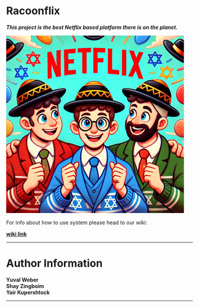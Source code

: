# Racoonflix
***This project is the best Netflix based platform there is on the planet.***

![alt text](./backend/images/logo.png)

For info about how to use system please head to our wiki:

**[wiki link](https://github.com/yuvalweber/Racoonflix/wiki)**


<hr>

# Author Information

**Yuval Weber**  
**Shay Zingboim**  
**Yair Kupershtock**
<hr>
